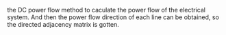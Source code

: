 the DC power flow method to caculate the power flow of the electrical system. And then the power flow direction of each line can be obtained,
so the directed adjacency matrix is gotten.
